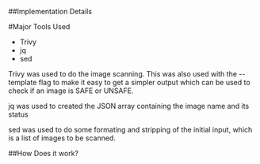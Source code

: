 ##Implementation Details

#Major Tools Used

- Trivy
- jq
- sed

Trivy was used to do the image scanning. This was also used with the --template flag to make it easy to get a simpler output which can be used to check if an image is SAFE or UNSAFE.

jq was used to created the JSON array containing the image name and its status

sed was used to do some formating and stripping of the initial input, which is a list of images to be scanned.

##How Does it work?

